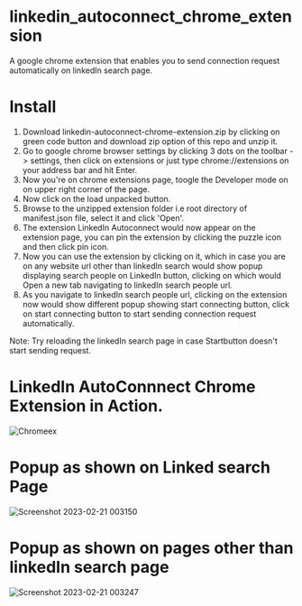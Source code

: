 # linkedin_autoconnect_chrome_extension
A google chrome extension that enables you to send connection request automatically on linkedIn search page.


# Install

1. Download linkedin-autoconnect-chrome-extension.zip by clicking on green code button and download zip option of this repo and unzip it.<br/>
2. Go to google chrome browser settings by clicking 3 dots on the toolbar -> settings, then click on extensions or just type chrome://extensions on your address bar        and hit Enter.<br/>
3. Now you're on chrome extensions page, toogle the Developer mode on on upper right corner of the page.<br/>
4. Now click on the load unpacked button.<br/>
5. Browse to the unzipped extension folder i.e root directory of manifest.json file, select it and click 'Open'.<br/>
6. The extension  LinkedIn Autoconnect would now appear on the extension page, you can pin the extension by clicking the puzzle icon and then click pin icon.<br/>
7. Now you can use the extension by clicking on it, which in case you are on any website url other than linkedIn search would show popup displaying search people on        LinkedIn button, clicking on which would Open a new tab navigating to linkedIn search people url.<br/>
8. As you navigate to linkedIn search people url, clicking on the extension now would show different popup showing start connecting button, click on start connecting        button to start sending connection request automatically.<br/>

Note: Try reloading the linkedIn search page in case Startbutton doesn't start sending request. 

# LinkedIn AutoConnnect Chrome Extension in Action.
![Chromeex](https://user-images.githubusercontent.com/37264147/220190258-0f7c1eb9-c5da-4373-8af9-bf37abe4d3ca.gif)




# Popup as shown on Linked search Page
![Screenshot 2023-02-21 003150](https://user-images.githubusercontent.com/37264147/220187291-4554c49f-bdb0-4ab6-a7fe-10a0f8d97e8e.jpg)

# Popup as shown on pages other than linkedIn search page
![Screenshot 2023-02-21 003247](https://user-images.githubusercontent.com/37264147/220187451-169f13ab-c9b9-4e84-bb5d-7c1efede9297.jpg)

